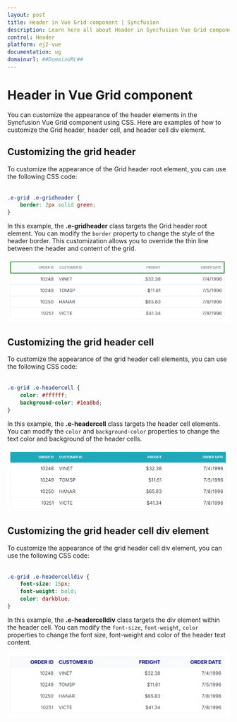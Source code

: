 ```yaml
---
layout: post
title: Header in Vue Grid component | Syncfusion
description: Learn here all about Header in Syncfusion Vue Grid component of Syncfusion Essential JS 2 and more.
control: Header 
platform: ej2-vue
documentation: ug
domainurl: ##DomainURL##
---
```


# Header in Vue Grid component

You can customize the appearance of the header elements in the Syncfusion Vue Grid component using CSS. Here are examples of how to customize the Grid header, header cell, and header cell div element.

## Customizing the grid header

To customize the appearance of the Grid header root element, you can use the following CSS code:

```css

.e-grid .e-gridheader {
    border: 2px solid green;
}
```
In this example, the **.e-gridheader** class targets the Grid header root element. You can modify the `border` property to change the style of the header border. This customization allows you to override the thin line between the header and content of the grid.

![Grid header](../images/grid-header.png)

## Customizing the grid header cell

To customize the appearance of the grid header cell elements, you can use the following CSS code:

```css

.e-grid .e-headercell {
    color: #ffffff;
    background-color: #1ea8bd;
}

```
In this example, the **.e-headercell** class targets the header cell elements. You can modify the `color` and `background-color` properties to change the text color and background of the header cells.

![Grid header cell](../images/grid-header-cell.png)

## Customizing the grid header cell div element

To customize the appearance of the grid header cell div element, you can use the following CSS code:

```css

.e-grid .e-headercelldiv {
    font-size: 15px;
    font-weight: bold;
    color: darkblue;
}
```
In this example, the **.e-headercelldiv** class targets the div element within the header cell. You can modify the `font-size`, `font-weight`, `color` properties to change the font size, font-weight and color of the header text content.

![Grid header cell div element](../images/grid-header-cell-div-element.png)